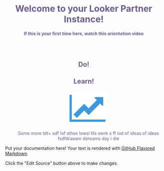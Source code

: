 <div class="container-fluid" style="max-width:800px;text-align:center;color:#6d5b90;padding-bottom:30px">
  <h1>Welcome to your Looker Partner Instance!</h1>
  <h4>If this is your first time here, watch this orientation video</h4>
</div>


<div class="container-fluid" style="max-width:800px;text-align:center;color:#6d5b90;padding-left: 0; padding-right: 0; margin-left: 0; margin-right: 0">
  <div class="row">
    <div class="col-sm-4">
      <h2>Do!</h2>
    </div>
    <div class="col-sm-4"></div>
    <div class="col-sm-4">
      <h2>Learn!</h2>
    </div>
  </div>
</div>

<div class="container-fluid" style="max-width:800px;text-align:center;color:#6d5b90;padding-left:30px">
  <div class="row">
    <div class="col-sm-4">
      <a href="/admin/connections" target="_blank">
        <img src="https://github.com/claytonlooker/demo_content/blob/master/Explore130x110.png?raw=true">
      </a>
    </div>
    <div class="col-sm-4"></div>
    <div class="col-sm-4">
      <p>Some more tdt= sdf lof sthse lowsl tlls owrk s ff iod of ideas  of ideas fsdfdraeam  dereams day i die</p>
    </div>
  </div>
</div>


Put your documentation here! Your text is rendered with [GitHub Flavored Markdown](https://help.github.com/articles/github-flavored-markdown).

Click the "Edit Source" button above to make changes.
